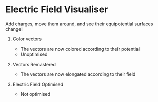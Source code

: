# Electric Field Visualiser

Add charges, move them around, and see their equipotential surfaces change!

1. Color vectors
   - The vectors are now colored according to their potential
   - Unoptimised
  
2. Vectors Remastered
   - The vectors are now elongated according to their field

3. Electric Field Optimised
   - Not optimised
